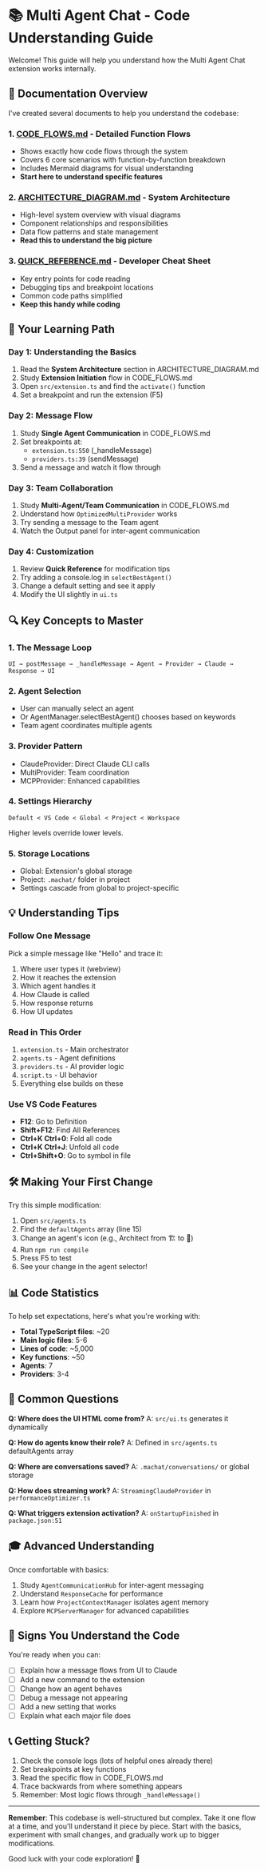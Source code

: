 # 📚 Multi Agent Chat - Code Understanding Guide

Welcome! This guide will help you understand how the Multi Agent Chat extension works internally.

## 📖 Documentation Overview

I've created several documents to help you understand the codebase:

### 1. **[CODE_FLOWS.md](CODE_FLOWS.md)** - Detailed Function Flows
- Shows exactly how code flows through the system
- Covers 6 core scenarios with function-by-function breakdown
- Includes Mermaid diagrams for visual understanding
- **Start here to understand specific features**

### 2. **[ARCHITECTURE_DIAGRAM.md](ARCHITECTURE_DIAGRAM.md)** - System Architecture
- High-level system overview with visual diagrams
- Component relationships and responsibilities
- Data flow patterns and state management
- **Read this to understand the big picture**

### 3. **[QUICK_REFERENCE.md](QUICK_REFERENCE.md)** - Developer Cheat Sheet
- Key entry points for code reading
- Debugging tips and breakpoint locations
- Common code paths simplified
- **Keep this handy while coding**

## 🎯 Your Learning Path

### Day 1: Understanding the Basics
1. Read the **System Architecture** section in ARCHITECTURE_DIAGRAM.md
2. Study **Extension Initiation** flow in CODE_FLOWS.md
3. Open `src/extension.ts` and find the `activate()` function
4. Set a breakpoint and run the extension (F5)

### Day 2: Message Flow
1. Study **Single Agent Communication** in CODE_FLOWS.md
2. Set breakpoints at:
   - `extension.ts:550` (_handleMessage)
   - `providers.ts:39` (sendMessage)
3. Send a message and watch it flow through

### Day 3: Team Collaboration
1. Study **Multi-Agent/Team Communication** in CODE_FLOWS.md
2. Understand how `OptimizedMultiProvider` works
3. Try sending a message to the Team agent
4. Watch the Output panel for inter-agent communication

### Day 4: Customization
1. Review **Quick Reference** for modification tips
2. Try adding a console.log in `selectBestAgent()`
3. Change a default setting and see it apply
4. Modify the UI slightly in `ui.ts`

## 🔍 Key Concepts to Master

### 1. **The Message Loop**
```
UI → postMessage → _handleMessage → Agent → Provider → Claude → Response → UI
```

### 2. **Agent Selection**
- User can manually select an agent
- Or AgentManager.selectBestAgent() chooses based on keywords
- Team agent coordinates multiple agents

### 3. **Provider Pattern**
- ClaudeProvider: Direct Claude CLI calls
- MultiProvider: Team coordination
- MCPProvider: Enhanced capabilities

### 4. **Settings Hierarchy**
```
Default < VS Code < Global < Project < Workspace
```
Higher levels override lower levels.

### 5. **Storage Locations**
- Global: Extension's global storage
- Project: `.machat/` folder in project
- Settings cascade from global to project-specific

## 💡 Understanding Tips

### Follow One Message
Pick a simple message like "Hello" and trace it:
1. Where user types it (webview)
2. How it reaches the extension
3. Which agent handles it
4. How Claude is called
5. How response returns
6. How UI updates

### Read in This Order
1. `extension.ts` - Main orchestrator
2. `agents.ts` - Agent definitions
3. `providers.ts` - AI provider logic
4. `script.ts` - UI behavior
5. Everything else builds on these

### Use VS Code Features
- **F12**: Go to Definition
- **Shift+F12**: Find All References
- **Ctrl+K Ctrl+0**: Fold all code
- **Ctrl+K Ctrl+J**: Unfold all code
- **Ctrl+Shift+O**: Go to symbol in file

## 🛠️ Making Your First Change

Try this simple modification:

1. Open `src/agents.ts`
2. Find the `defaultAgents` array (line 15)
3. Change an agent's icon (e.g., Architect from 🏗️ to 🎨)
4. Run `npm run compile`
5. Press F5 to test
6. See your change in the agent selector!

## 📊 Code Statistics

To help set expectations, here's what you're working with:

- **Total TypeScript files**: ~20
- **Main logic files**: 5-6
- **Lines of code**: ~5,000
- **Key functions**: ~50
- **Agents**: 7
- **Providers**: 3-4

## 🤔 Common Questions

**Q: Where does the UI HTML come from?**
A: `src/ui.ts` generates it dynamically

**Q: How do agents know their role?**
A: Defined in `src/agents.ts` defaultAgents array

**Q: Where are conversations saved?**
A: `.machat/conversations/` or global storage

**Q: How does streaming work?**
A: `StreamingClaudeProvider` in `performanceOptimizer.ts`

**Q: What triggers extension activation?**
A: `onStartupFinished` in `package.json:51`

## 🎓 Advanced Understanding

Once comfortable with basics:

1. Study `AgentCommunicationHub` for inter-agent messaging
2. Understand `ResponseCache` for performance
3. Learn how `ProjectContextManager` isolates agent memory
4. Explore `MCPServerManager` for advanced capabilities

## 🚦 Signs You Understand the Code

You're ready when you can:
- [ ] Explain how a message flows from UI to Claude
- [ ] Add a new command to the extension
- [ ] Change how an agent behaves
- [ ] Debug a message not appearing
- [ ] Add a new setting that works
- [ ] Explain what each major file does

## 📞 Getting Stuck?

1. Check the console logs (lots of helpful ones already there)
2. Set breakpoints at key functions
3. Read the specific flow in CODE_FLOWS.md
4. Trace backwards from where something appears
5. Remember: Most logic flows through `_handleMessage()`

---

**Remember**: This codebase is well-structured but complex. Take it one flow at a time, and you'll understand it piece by piece. Start with the basics, experiment with small changes, and gradually work up to bigger modifications.

Good luck with your code exploration! 🚀